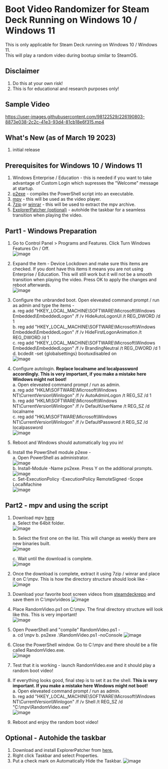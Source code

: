 # Boot Video Randomizer for Steam Deck Running on Windows 10 / Windows 11

This is only applicable for Steam Deck running on Windows 10 / Windows 11. \
This will play a random video during bootup similar to SteamOS.

## Disclaimer
1. Do this at your own risk!
2. This is for educational and research purposes only!

## Sample Video
https://user-images.githubusercontent.com/98122529/226190803-8873e038-2c2c-41e3-93d4-81cb18e6f315.mp4

## What's New (as of March 19 2023)
1. initial release

## Prerequisites for Windows 10 / Windows 11
1. Windows Enterprise / Education - this is needed if you want to take advantage of Custom Login which supresses the "Welcome" message at startup.
2. [p2exe](https://www.powershellgallery.com/packages/ps2exe/1.0.12) - compiles the PowerShell script into an executable.
3. [mpv](https://mpv.io/) - this will be used as the video player.
4. [7zip](https://www.7-zip.org/) or [winrar](https://www.win-rar.com/) - this will be used to extract the mpv archive.
5. [ExplorerPatcher (optional)](https://github.com/valinet/ExplorerPatcher) - autohide the taskbar for a seamless transition when playing the video.

## Part1 - Windows Preparation
1. Go to Control Panel > Programs and Features. Click Turn Windows Features On / Off.\
![image](https://user-images.githubusercontent.com/98122529/226112139-bd660191-1c53-44c4-b6fb-cbae8301c75c.png)

2. Expand the item - Device Lockdown and make sure this items are checked. If you dont have this items it means you are not using Enterprise / Education. This will still work but it will not be a smooth transition when playing the video. Press OK to apply the changes and reboot afterwards.\
![image](https://user-images.githubusercontent.com/98122529/226112214-7809f4d7-fadb-40cc-a355-b5e285165097.png)

4. Configure the unbranded boot. Open eleveated command prompt / run as admin and type the items -\
   a. reg add "HKEY_LOCAL_MACHINE\SOFTWARE\Microsoft\Windows Embedded\EmbeddedLogon" /f /v HideAutoLogonUI /t REG_DWORD /d 1 \
   b. reg add "HKEY_LOCAL_MACHINE\SOFTWARE\Microsoft\Windows Embedded\EmbeddedLogon" /f /v HideFirstLogonAnimation /t REG_DWORD /d 1 \
   c. reg add "HKEY_LOCAL_MACHINE\SOFTWARE\Microsoft\Windows Embedded\EmbeddedLogon" /f /v BrandingNeutral /t REG_DWORD /d 1 \
   d. bcdedit -set {globalsettings} bootuxdisabled on \
![image](https://user-images.githubusercontent.com/98122529/226112763-8a079244-a110-4502-862f-fdc5c787b80b.png)

   
5. Configure autologin. **Replace localname and localpassword accordingly. This is very important, if you make a mistake here Windows might not boot!** \
   a. Open eleveated command prompt / run as admin.\
   a. reg add "HKLM\SOFTWARE\Microsoft\Windows NT\CurrentVersion\Winlogon" /f /v AutoAdminLogon /t REG_SZ /d 1 \
   b. reg add "HKLM\SOFTWARE\Microsoft\Windows NT\CurrentVersion\Winlogon" /f /v DefaultUserName /t REG_SZ /d localname \
   c. reg add "HKLM\SOFTWARE\Microsoft\Windows NT\CurrentVersion\Winlogon" /f /v DefaultPassword /t REG_SZ /d localpassword \
![image](https://user-images.githubusercontent.com/98122529/226112692-6be851dc-78dd-4400-89b2-18d5267073f4.png)

7. Reboot and Windows should automatically log you in!
8. Install the PowerShell module p2exe -\
   a. Open PowerShell as administrator.\
![image](https://user-images.githubusercontent.com/98122529/226184315-5ddefda1-b93b-4deb-ac0a-3d49f0c8833d.png)\
   b. Install-Module -Name ps2exe. Press Y on the additional prompts.\
![image](https://user-images.githubusercontent.com/98122529/226187699-71bbba2b-740e-4967-92cc-56351de5c648.png)\
   c. Set-ExecutionPolicy -ExecutionPolicy RemoteSigned -Scope LocalMachine \
![image](https://user-images.githubusercontent.com/98122529/226187992-6bcc4459-b445-461a-9ad3-e882336de71b.png)
   

## Part2 - mpv and using the script
1. Download mpv [here](https://sourceforge.net/projects/mpv-player-windows/files/)\
   a. Select the 64bit folder.\
   ![image](https://user-images.githubusercontent.com/98122529/226110260-fc01dda4-332e-4f82-bcdd-652cedc3f161.png)

   b. Select the first one on the list. This will change as weekly there are new binaries built.\
   ![image](https://user-images.githubusercontent.com/98122529/226110307-7ee336f8-9bcf-4854-9520-3449e2cd5d6a.png)

   c. Wait until the download is complete.\
   ![image](https://user-images.githubusercontent.com/98122529/226110358-c7638e17-08e3-4c2e-9dfd-7ff18d7b9be2.png)

2. Once the download is complete, extract it using 7zip / winrar and place it on C:\mpv. This is how the directory structure should look like -\
![image](https://user-images.githubusercontent.com/98122529/226110572-c5f223d1-d028-4949-98ac-8ba8cfbccce4.png)

3. Download your favorite boot screen videos from [steamdeckrepo](https://steamdeckrepo.com/) and save them in C:\mpv\videos
![image](https://user-images.githubusercontent.com/98122529/226110757-b83c7778-c12c-487b-880c-0b8cbe244519.png)

4. Place RandomVideo.ps1 on C:\mpv. The final directory structure will look like this. This is very important!\
![image](https://user-images.githubusercontent.com/98122529/226188657-63c5202c-399d-4db8-843d-a94b74562cd3.png)

5. Open PowerShell and "compile" RandomVideo.ps1 -\
   a. cd \mpv
   b. ps2exe .\RandomVideo.ps1 -noConsole
![image](https://user-images.githubusercontent.com/98122529/226188765-9f9fc12c-59ee-4bbe-9759-aa47a181a661.png)

6. Close the PowerShell window. Go to C:\mpv and there should be a file called RandomVideo.exe.\
![image](https://user-images.githubusercontent.com/98122529/226188912-a9cd6066-0b7d-4cfb-8a8a-b1c075d0f3eb.png)

7. Test that it is working - launch RandomVideo.exe and it should play a random boot video!

8. If everything looks good, final step is to set it as the shell. **This is very important. If you make a mistake here Windows might not boot!** \
   a. Open eleveated command prompt / run as admin.\
   b. reg add "HKEY_LOCAL_MACHINE\SOFTWARE\Microsoft\Windows NT\CurrentVersion\Winlogon" /f /v Shell /t REG_SZ /d "C:\mpv\RandomVideo.exe" \
![image](https://user-images.githubusercontent.com/98122529/226189460-b5a09829-f009-44d8-b61f-a8cd00adc6dd.png)

9. Reboot and enjoy the random boot video!


## Optional - Autohide the taskbar
1. Download and install ExplorerPatcher from [here.](https://github.com/valinet/ExplorerPatcher/releases)
2. Right click Taskbar and select Properties.
3. Put a check mark on Automatically Hide the Taskbar.
![image](https://user-images.githubusercontent.com/98122529/200134999-fe166b1d-b3d7-4256-a36a-45dea032596a.png)
